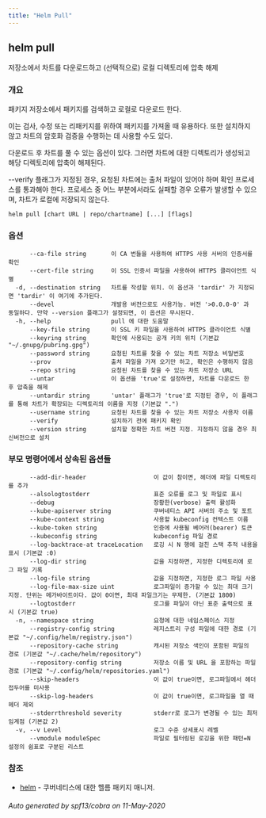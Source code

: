```yaml
---
title: "Helm Pull"
---
```


## helm pull

저장소에서 차트를 다운로드하고 (선택적으로) 로컬 디렉토리에 압축 해제

### 개요


패키지 저장소에서 패키지를 검색하고 로컬로 다운로드 한다.

이는 검사, 수정 또는 리패키지를 위하여 패키지를 가져올 때 유용하다. 또한
설치하지 않고 차트의 암호화 검증을 수행하는 데 사용할 
수도 있다.

다운로드 후 차트를 풀 수 있는 옵션이 있다. 그러면 차트에 대한
디렉토리가 생성되고 해당 디렉토리에 압축이 해제된다.

--verify 플래그가 지정된 경우, 요청된 차트에는 출처 파일이 있어야 하며 확인 프로세스를 
통과해야 한다. 프로세스 중 어느 부분에서라도 실패할 경우 오류가 발생할 수 있으며,
차트가 로컬에 저장되지 않는다.


```
helm pull [chart URL | repo/chartname] [...] [flags]
```

### 옵션

```
      --ca-file string       이 CA 번들을 사용하여 HTTPS 사용 서버의 인증서를 확인
      --cert-file string     이 SSL 인증서 파일을 사용하여 HTTPS 클라이언트 식별
  -d, --destination string   차트를 작성할 위치. 이 옵션과 'tardir' 가 지정되면 'tardir' 이 여기에 추가된다.
      --devel                개발용 버전으로도 사용가능. 버전 '>0.0.0-0' 과 동일하다. 만약 --version 플래그가 설정되면, 이 옵션은 무시된다.
  -h, --help                 pull 에 대한 도움말
      --key-file string      이 SSL 키 파일을 사용하여 HTTPS 클라이언트 식별
      --keyring string       확인에 사용되는 공개 키의 위치 (기본값 "~/.gnupg/pubring.gpg")
      --password string      요청된 차트를 찾을 수 있는 차트 저장소 비밀번호
      --prov                 출처 파일을 가져 오기만 하고, 확인은 수행하지 않음
      --repo string          요청된 차트를 찾을 수 있는 차트 저장소 URL
      --untar                이 옵션을 'true'로 설정하면, 차트를 다운로드 한 후 압축을 해제
      --untardir string      'untar' 플래그가 'true'로 지정된 경우, 이 플래그를 통해 차트가 확장되는 디렉토리의 이름을 지정 (기본값 ".")
      --username string      요청된 차트를 찾을 수 있는 차트 저장소 사용자 이름
      --verify               설치하기 전에 패키지 확인
      --version string       설치할 정확한 차트 버전 지정. 지정하지 않을 경우 최신버전으로 설치
```

### 부모 명령어에서 상속된 옵션들

```
      --add-dir-header                   이 값이 참이면, 헤더에 파일 디렉토리를 추가
      --alsologtostderr                  표준 오류를 로그 및 파일로 표시
      --debug                            장황한(verbose) 출력 활성화
      --kube-apiserver string            쿠버네티스 API 서버의 주소 및 포트
      --kube-context string              사용할 kubeconfig 컨텍스트 이름
      --kube-token string                인증에 사용될 베어러(bearer) 토큰
      --kubeconfig string                kubeconfig 파일 경로
      --log-backtrace-at traceLocation   로깅 시 N 행에 걸친 스택 추적 내용을 표시 (기본값 :0)
      --log-dir string                   값을 지정하면, 지정한 디렉토리에 로그 파일 기록
      --log-file string                  값을 지정하면, 지정한 로그 파일 사용
      --log-file-max-size uint           로그파일이 증가할 수 있는 최대 크기 지정. 단위는 메가바이트이다. 값이 0이면, 최대 파일크기는 무제한. (기본값 1800)
      --logtostderr                      로그를 파일이 아닌 표준 출력으로 표시 (기본값 true)
  -n, --namespace string                 요청에 대한 네임스페이스 지정
      --registry-config string           레지스트리 구성 파일에 대한 경로 (기본값 "~/.config/helm/registry.json")
      --repository-cache string          캐시된 저장소 색인이 포함된 파일의 경로 (기본값 "~/.cache/helm/repository")
      --repository-config string         저장소 이름 및 URL 을 포함하는 파일 경로 (기본값 "~/.config/helm/repositories.yaml")
      --skip-headers                     이 값이 true이면, 로그파일에서 헤더 접두어를 미사용
      --skip-log-headers                 이 값이 true이면, 로그파일을 열 때 헤더 제외
      --stderrthreshold severity         stderr로 로그가 변경될 수 있는 최저 임계점 (기본값 2)
  -v, --v Level                          로그 수준 상세표시 레벨
      --vmodule moduleSpec               파일로 필터링된 로깅을 위한 패턴=N 설정의 쉼표로 구분된 리스트
```

### 참조

* [helm](../helm)	 - 쿠버네티스에 대한 헬름 패키지 매니저.

###### Auto generated by spf13/cobra on 11-May-2020
